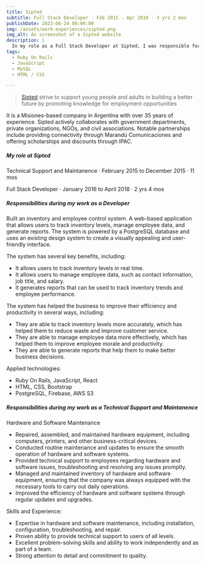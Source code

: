 ```yaml
---
title: Sipted
subtitle: Full Stack Developer · Feb 2015 - Apr 2018 · 3 yrs 2 mos
publishDate: 2023-06-24 00:00:00
img: /assets/work-experiences/sipted.png
img_alt: An screenshot of a Sipted website    
description: |
  In my role as a Full Stack Developer at Sipted, I was responsible for designing and implementing web systems for bussiness purposes. 
tags:
  - Ruby On Rails
  - JavaScript
  - MySQL
  - HTML / CSS

---
```


> [Sipted](https://www.sipted.misiones.gob.ar/) strive to support young people and adults in building a better future by promoting knowledge for employment opportunities

It is a Misiones-based company in Argentina with over 35 years of experience. Sipted actively collaborates with government departments, private organizations, NGOs, and civil associations. Notable partnerships include providing connectivity through Marandú Comunicaciones and offering scholarships and discounts through IPAC.

##### My role at Sipted
Technical Support and Maintanence · February 2015 to December 2015 · 11 mos

Full Stack Developer · January 2016 to April 2018 · 2 yrs 4 mos

##### Responsibilities during my work as a Developer
Built an inventory and employee control system. A web-based application that allows users to track inventory levels, manage employee data, and generate reports. The system is powered by a PostgreSQL database and uses an existing design system to create a visually appealing and user-friendly interface.

The system has several key benefits, including:
- It allows users to track inventory levels in real time.
- It allows users to manage employee data, such as contact information, job title, and salary.
- It generates reports that can be used to track inventory trends and employee performance.

The system has helped the business to improve their efficiency and productivity in several ways, including:
- They are able to track inventory levels more accurately, which has helped them to reduce waste and improve customer service.
- They are able to manage employee data more effectively, which has helped them to improve employee morale and productivity.
- They are able to generate reports that help them to make better business decisions.

Applied technologies:
- Ruby On Rails, JavaScript, React
- HTML, CSS, Bootstrap
- PostgreSQL, Firebase, AWS S3

##### Responsibilities during my work as a Technical Support and Maintanence
Hardware and Software Maintenance
- Repaired, assembled, and maintained hardware equipment, including computers, printers, and other business-critical devices.
- Conducted routine maintenance and updates to ensure the smooth operation of hardware and software systems.
- Provided technical support to employees regarding hardware and software issues, troubleshooting and resolving any issues promptly.
- Managed and maintained inventory of hardware and software equipment, ensuring that the company was always equipped with the necessary tools to carry out daily operations.
- Improved the efficiency of hardware and software systems through regular updates and upgrades.

Skills and Experience:
- Expertise in hardware and software maintenance, including installation, configuration, troubleshooting, and repair.
- Proven ability to provide technical support to users of all levels.
- Excellent problem-solving skills and ability to work independently and as part of a team.
- Strong attention to detail and commitment to quality.
